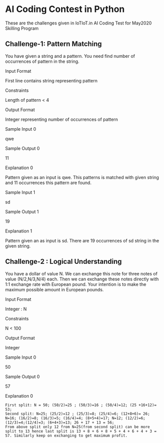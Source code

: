 # AI Coding Contest in Python

These are the challenges given in IoTIoT.in AI Coding Test for May2020 Skilling Program

## Challenge-1: Pattern Matching

You have given a string and a pattern. You need find number of occurrences of pattern in the string.

Input Format

First line contains string representing pattern

Constraints

Length of pattern < 4

Output Format

Integer representing number of occurrences of pattern

Sample Input 0

qwe

Sample Output 0

11

Explanation 0

Pattern given as an input is qwe. This patterns is matched with given string and 11 occurrences this pattern are found.

Sample Input 1

sd

Sample Output 1

19

Explanation 1

Pattern given an as input is sd. There are 19 occurrences of sd string in the given string.
## Challenge-2 : Logical Understanding

You have a dollar of value N. We can exchange this note for three notes of value (N/2,N/3,N/4) each. Then we can exchange these notes directly with 1:1 exchange rate with European pound. Your intention is to make the maximum possible amount in European pounds.

Input Format

Integer : N

Constraints

N < 100

Output Format

Integer

Sample Input 0

50

Sample Output 0

57

Explanation 0

    First split: N = 50; (50/2)=25 ; (50/3)=16 ; (50/4)=12; (25 +16+12)= 53;
    Second split: N=25; (25/2)=12 ; (25/3)=8; (25/4)=6; (12+8+6)= 26; N=16; (16/2)=8; (16/3)=5; (16/4)=4; (8+5+4)=17; N=12; (12/2)=6;(12/3)=4;(12/4)=3; (6+4+3)=13; 26 + 17 + 13 = 56;
    From above split only 12 from N=25(from second split) can be more split to 13 hence last split is 13 + 8 + 6 + 8 + 5 + 4 + 6 + 4 + 3 = 57. Similarly keep on exchanging to get maximum profit.
